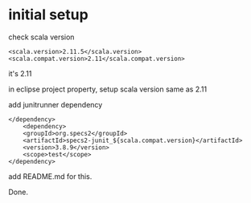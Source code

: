 # initial setup
check scala version

    <scala.version>2.11.5</scala.version>
    <scala.compat.version>2.11</scala.compat.version>

it's 2.11

in eclipse project property, setup scala version same as 2.11

add junitrunner dependency

    </dependency>
        <dependency>
        <groupId>org.specs2</groupId>
        <artifactId>specs2-junit_${scala.compat.version}</artifactId>
        <version>3.8.9</version>
        <scope>test</scope>
    </dependency>
    
add README.md for this.

Done.
